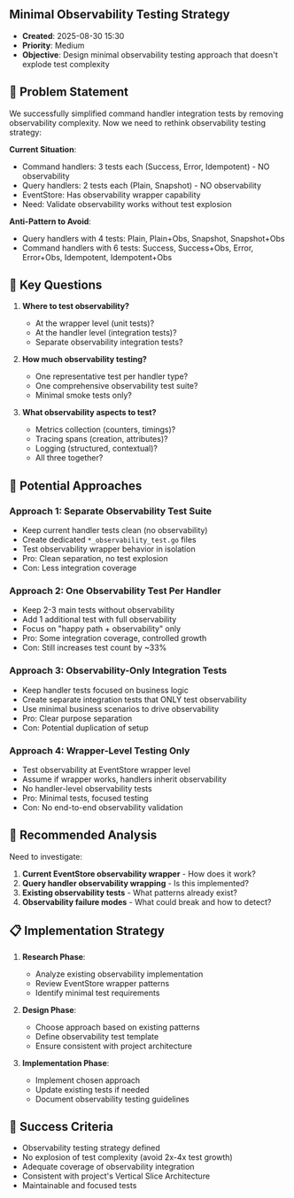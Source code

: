## Minimal Observability Testing Strategy
- **Created**: 2025-08-30 15:30
- **Priority**: Medium
- **Objective**: Design minimal observability testing approach that doesn't explode test complexity

## 🎯 Problem Statement

We successfully simplified command handler integration tests by removing observability complexity. Now we need to rethink observability testing strategy:

**Current Situation**:
- Command handlers: 3 tests each (Success, Error, Idempotent) - NO observability
- Query handlers: 2 tests each (Plain, Snapshot) - NO observability  
- EventStore: Has observability wrapper capability
- Need: Validate observability works without test explosion

**Anti-Pattern to Avoid**:
- Query handlers with 4 tests: Plain, Plain+Obs, Snapshot, Snapshot+Obs
- Command handlers with 6 tests: Success, Success+Obs, Error, Error+Obs, Idempotent, Idempotent+Obs

## 🤔 Key Questions

1. **Where to test observability?** 
   - At the wrapper level (unit tests)?
   - At the handler level (integration tests)?
   - Separate observability integration tests?

2. **How much observability testing?**
   - One representative test per handler type?
   - One comprehensive observability test suite?
   - Minimal smoke tests only?

3. **What observability aspects to test?**
   - Metrics collection (counters, timings)?
   - Tracing spans (creation, attributes)?
   - Logging (structured, contextual)?
   - All three together?

## 💭 Potential Approaches

### Approach 1: Separate Observability Test Suite
- Keep current handler tests clean (no observability)
- Create dedicated `*_observability_test.go` files
- Test observability wrapper behavior in isolation
- Pro: Clean separation, no test explosion
- Con: Less integration coverage

### Approach 2: One Observability Test Per Handler
- Keep 2-3 main tests without observability
- Add 1 additional test with full observability
- Focus on "happy path + observability" only
- Pro: Some integration coverage, controlled growth
- Con: Still increases test count by ~33%

### Approach 3: Observability-Only Integration Tests
- Keep handler tests focused on business logic
- Create separate integration tests that ONLY test observability
- Use minimal business scenarios to drive observability
- Pro: Clear purpose separation
- Con: Potential duplication of setup

### Approach 4: Wrapper-Level Testing Only
- Test observability at EventStore wrapper level
- Assume if wrapper works, handlers inherit observability
- No handler-level observability tests
- Pro: Minimal tests, focused testing
- Con: No end-to-end observability validation

## 🎯 Recommended Analysis

Need to investigate:
1. **Current EventStore observability wrapper** - How does it work?
2. **Query handler observability wrapping** - Is this implemented?
3. **Existing observability tests** - What patterns already exist?
4. **Observability failure modes** - What could break and how to detect?

## 📋 Implementation Strategy

1. **Research Phase**:
   - Analyze existing observability implementation
   - Review EventStore wrapper patterns
   - Identify minimal test requirements

2. **Design Phase**:
   - Choose approach based on existing patterns
   - Define observability test template
   - Ensure consistent with project architecture

3. **Implementation Phase**:
   - Implement chosen approach
   - Update existing tests if needed
   - Document observability testing guidelines

## 🎯 Success Criteria

- Observability testing strategy defined
- No explosion of test complexity (avoid 2x-4x test growth)
- Adequate coverage of observability integration
- Consistent with project's Vertical Slice Architecture
- Maintainable and focused tests
